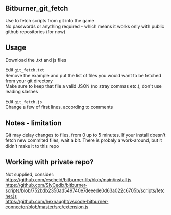 ## Bitburner_git_fetch
Use to fetch scripts from git into the game<br />
No passwords or anything required - which means it works only with public github repositories (for now)

## Usage
Download the .txt and js files

Edit `git_fetch.txt`<br />
Remove the example and put the list of files you would want to be fetched from your git directory<br />
Make sure to keep that file a valid JSON (no stray commas etc.), don't use leading slashes

Edit `git_fetch.js`<br />
Change a few of first lines, according to comments

## Notes - limitation
Git may delay changes to files, from 0 up to 5 minutes. If your install doesn't fetch new commited files, wait a bit. There is probaly a work-around, but it didn't make it to this repo

## Working with private repo?
Not supplied, consider: <br />
https://github.com/cscheid/bitburner-lib/blob/main/install.js <br />
https://github.com/SlyCedix/bitburner-scripts/blob/752bdb2350ad549740e7deeede0d63a022c6705b/scripts/fetcher.js <br />
https://github.com/hexnaught/vscode-bitburner-connector/blob/master/src/extension.js
